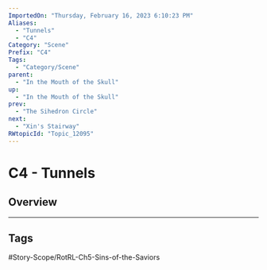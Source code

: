 ```yaml
---
ImportedOn: "Thursday, February 16, 2023 6:10:23 PM"
Aliases:
  - "Tunnels"
  - "C4"
Category: "Scene"
Prefix: "C4"
Tags:
  - "Category/Scene"
parent:
  - "In the Mouth of the Skull"
up:
  - "In the Mouth of the Skull"
prev:
  - "The Sihedron Circle"
next:
  - "Xin's Stairway"
RWtopicId: "Topic_12095"
---
```

# C4 - Tunnels
## Overview

---
## Tags
#Story-Scope/RotRL-Ch5-Sins-of-the-Saviors


